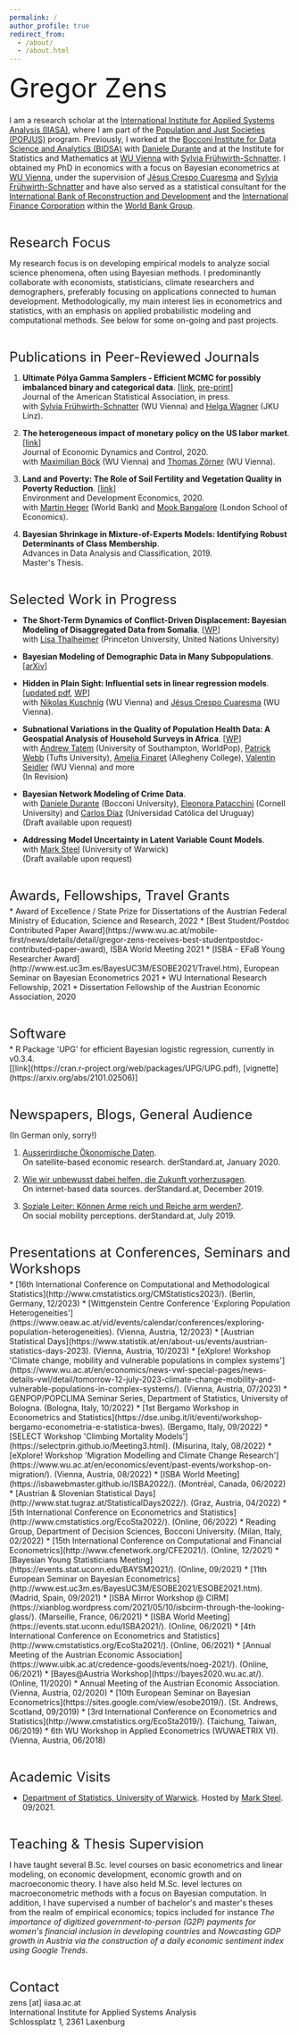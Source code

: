 ```yaml
---
permalink: /
author_profile: true
redirect_from: 
  - /about/
  - /about.html
---
```



<p style = "margin-bottom:20px;"><font  size="7" >  Gregor Zens <br> </font> </p>
  
I am a research scholar at the [International Institute for Applied Systems Analysis (IIASA)](https://iiasa.ac.at/), where I am part of the [Population and Just Societies (POPJUS)](https://iiasa.ac.at/programs/popjus) program. Previously, I worked at the [Bocconi Institute for Data Science and Analytics (BIDSA)](https://bidsa.unibocconi.eu/) with [Daniele Durante](https://danieledurante.github.io/web/) and at the Institute for Statistics and Mathematics at [WU Vienna](https://www.wu.ac.at/en/) with [Sylvia Frühwirth-Schnatter](https://www.wu.ac.at/statmath/faculty-staff/faculty/sfruehwirthschnatter). I obtained my PhD in economics with a focus on Bayesian econometrics at [WU Vienna](https://www.wu.ac.at/en/), under the supervision of [Jésus Crespo Cuaresma](https://www.wu.ac.at/economics/mitarbeiter-innen/crespo-j) and [Sylvia Frühwirth-Schnatter](https://www.wu.ac.at/statmath/faculty-staff/faculty/sfruehwirthschnatter) and have also served as a statistical consultant for the [International Bank of Reconstruction and Development](https://www.worldbank.org/en/who-we-are/ibrd) and the [International Finance Corporation](https://www.ifc.org/wps/wcm/connect/corp_ext_content/ifc_external_corporate_site/home) within the [World Bank Group](https://www.worldbank.org/en/home).


<p style = "margin-bottom:5px;"> <font size="5" > <br>  Research Focus  </font></p>

My research focus is on developing empirical models to analyze social science phenomena, often using Bayesian methods. I predominantly collaborate with economists, statisticians, climate researchers and demographers, preferably focusing on applications connected to human development. Methodologically, my main interest lies in econometrics and statistics, with an emphasis on applied probabilistic modeling and computational methods. See below for some on-going and past projects. 


<p style = "margin-bottom:5px;"> <font size="5" > <br> Publications in Peer-Reviewed Journals </font></p>

1.  **Ultimate Pólya Gamma Samplers - Efficient MCMC for possibly imbalanced binary and categorical data**. [[link](https://www.tandfonline.com/doi/full/10.1080/01621459.2023.2259030), [pre-print](https://arxiv.org/abs/2011.06898)] <br>
Journal of the American Statistical Association, in press.<br>
with [Sylvia Frühwirth-Schnatter](https://www.wu.ac.at/statmath/faculty-staff/faculty/sfruehwirthschnatter) (WU Vienna) and [Helga Wagner](https://www.jku.at/en/institute-of-applied-statistics/about/team/assoz-univ-profin-maga-drin-helga-wagner/) (JKU Linz).<br>

2.  **The heterogeneous impact of monetary policy on the US labor market**. [[link](https://www.sciencedirect.com/science/article/pii/S0165188920301573)] <br>
Journal of Economic Dynamics and Control, 2020.<br>
with [Maximilian Böck](https://maximilian-boeck.webflow.io/) (WU Vienna) and [Thomas Zörner](https://www.oenb.at/Geldpolitik/Forschung/Personen/thomas-zoerner.html) (WU Vienna).<br>

3.  **Land and Poverty: The Role of Soil Fertility and Vegetation Quality in Poverty Reduction**. [[link](https://www.cambridge.org/core/journals/environment-and-development-economics/article/abs/land-and-poverty-the-role-of-soil-fertility-and-vegetation-quality-in-poverty-reduction/B273A7FD96ED768F7A50B5EFF03F94CE)] <br>
Environment and Development Economics, 2020.<br>
with [Martin Heger](https://blogs.worldbank.org/team/martin-heger) (World Bank) and [Mook Bangalore](https://www.lse.ac.uk/geography-and-environment/people/phd-students/mook-bangalore) (London School of Economics).<br>

4.  **Bayesian Shrinkage in Mixture-of-Experts Models: Identifying Robust Determinants of Class Membership**. <br>
Advances in Data Analysis and Classification, 2019.<br>
Master's Thesis.<br>


<p style = "margin-bottom:5px;"> <font size="5" > <br>  Selected Work in Progress  </font></p>

* **The Short-Term Dynamics of Conflict-Driven Displacement: Bayesian Modeling of Disaggregated Data from Somalia**. [[WP](https://pure.iiasa.ac.at/id/eprint/19415/)] <br>
with [Lisa Thalheimer](https://cpree.princeton.edu/people/lisa-thalheimer) (Princeton University, United Nations University)<br>

* **Bayesian Modeling of Demographic Data in Many Subpopulations**. [[arXiv](https://arxiv.org/abs/2401.08247)] <br>

*  **Hidden in Plain Sight: Influential sets in linear regression models**. [[updated pdf](https://kuschnig.eu/files/wp_influential-sets_wip.pdf), [WP](https://www.cesifo.org/en/publikationen/2021/working-paper/hidden-plain-sight-influential-sets-linear-models)]<br>
with [Nikolas Kuschnig](https://kuschnig.eu/) (WU Vienna) and [Jésus Crespo Cuaresma](https://www.wu.ac.at/economics/mitarbeiter-innen/crespo-j) (WU Vienna).<br> 

* **Subnational Variations in the Quality of Population Health Data: A Geospatial Analysis of Household Surveys in Africa**. [[WP](https://papers.ssrn.com/sol3/papers.cfm?abstract_id=4508419)] <br>
with [Andrew Tatem](https://www.southampton.ac.uk/geography/about/staff/ajt1m11.page) (University of Southampton, WorldPop), [Patrick Webb](https://nutrition.tufts.edu/profile/faculty/patrick-webb) (Tufts University), [Amelia Finaret](https://sites.allegheny.edu/globalhealth/faculty/amelia-finaret/) (Allegheny College), [Valentin Seidler](https://www.wu.ac.at/economics/mitarbeiter-innen/seidler-v) (WU Vienna) and more<br>
(In Revision)


* **Bayesian Network Modeling of Crime Data**. <br>
with [Daniele Durante](https://danieledurante.github.io/web/) (Bocconi University), [Eleonora Patacchini](https://www.epatacchini.com/) (Cornell University) and [Carlos Díaz](https://sites.google.com/view/carlosddiaz) (Universidad Católica del Uruguay)<br>
(Draft available upon request)

* **Addressing Model Uncertainty in Latent Variable Count Models**. <br>
with [Mark Steel](https://warwick.ac.uk/fac/sci/statistics/staff/academic-research/steel/) (University of Warwick)<br>
(Draft available upon request)


<p style = "margin-bottom:5px;"> <font size="5" > <br> Awards, Fellowships, Travel Grants </font></p>
* Award of Excellence / State Prize for Dissertations of the Austrian Federal Ministry of Education, Science and Research, 2022
* [Best Student/Postdoc Contributed Paper Award](https://www.wu.ac.at/mobile-first/news/details/detail/gregor-zens-receives-best-studentpostdoc-contributed-paper-award), ISBA World Meeting 2021
* [ISBA - EFaB Young Researcher Award](http://www.est.uc3m.es/BayesUC3M/ESOBE2021/Travel.htm), European Seminar on Bayesian Econometrics 2021
* WU International Research Fellowship, 2021
* Dissertation Fellowship of the Austrian Economic Association, 2020


<p style = "margin-bottom:5px;"> <font size="5" > <br> Software </font></p>
* R Package 'UPG' for efficient Bayesian logistic regression, currently in v0.3.4.<br>
[[link](https://cran.r-project.org/web/packages/UPG/UPG.pdf), [vignette](https://arxiv.org/abs/2101.02506)]


<p style = "margin-bottom:5px;"> <font size="5" > <br> Newspapers, Blogs, General Audience </font></p>

(In German only, sorry!)

1. [Ausserirdische Ökonomische Daten](https://www.derstandard.at/story/2000113792650/ausserirdische-oekonomische-daten).<br>
On satellite-based economic research. derStandard.at, January 2020.

2. [Wie wir unbewusst dabei helfen, die Zukunft vorherzusagen](https://www.derstandard.at/story/2000112328813/wie-wir-unbewusst-dabei-helfen-die-zukunft-vorherzusagen). <br>
On internet-based data sources. derStandard.at, December 2019.

3. [Soziale Leiter: Können Arme reich und Reiche arm werden?](https://www.derstandard.at/story/2000105962486/soziale-leiter-koennen-arme-reich-und-reiche-arm-werden).<br>
On social mobility perceptions. derStandard.at, July 2019.


<p style = "margin-bottom:5px;"> <font size="5" > <br> Presentations at Conferences, Seminars and Workshops </font></p>
* [16th International Conference on Computational and Methodological Statistics](http://www.cmstatistics.org/CMStatistics2023/). (Berlin, Germany, 12/2023)
* [Wittgenstein Centre Conference 'Exploring Population Heterogeneities'](https://www.oeaw.ac.at/vid/events/calendar/conferences/exploring-population-heterogeneities). (Vienna, Austria, 12/2023)
* [Austrian Statistical Days](https://www.statistik.at/en/about-us/events/austrian-statistics-days-2023). (Vienna, Austria, 10/2023)
* [eXplore! Workshop 'Climate change, mobility and vulnerable populations in complex systems'](https://www.wu.ac.at/en/economics/news-vwl-special-pages/news-details-vwl/detail/tomorrow-12-july-2023-climate-change-mobility-and-vulnerable-populations-in-complex-systems/). (Vienna, Austria, 07/2023)
* GENPOP/POPCLIMA Seminar Series, Department of Statistics, University of Bologna. (Bologna, Italy, 10/2022)
* [1st Bergamo Workshop in Econometrics and Statistics](https://dse.unibg.it/it/eventi/workshop-bergamo-econometria-e-statistica-bwes). (Bergamo, Italy, 09/2022)
* [SELECT Workshop 'Climbing Mortality Models'](https://selectprin.github.io/Meeting3.html). (Misurina, Italy, 08/2022)
* [eXplore! Workshop 'Migration Modelling and Climate Change Research'](https://www.wu.ac.at/en/economics/event/past-events/workshop-on-migration/). (Vienna, Austria, 08/2022)
* [ISBA World Meeting](https://isbawebmaster.github.io/ISBA2022/). (Montréal, Canada, 06/2022)
* [Austrian & Slovenian Statistical Days](http://www.stat.tugraz.at/StatisticalDays2022/). (Graz, Austria, 04/2022)
* [5th International Conference on Econometrics and Statistics](http://www.cmstatistics.org/EcoSta2022/). (Online, 06/2022)
* Reading Group, Department of Decision Sciences, Bocconi University. (Milan, Italy, 02/2022)
* [15th International Conference on Computational and Financial Econometrics](http://www.cfenetwork.org/CFE2021/). (Online, 12/2021)
* [Bayesian Young Statisticians Meeting](https://events.stat.uconn.edu/BAYSM2021/). (Online, 09/2021)
* [11th European Seminar on Bayesian Econometrics](http://www.est.uc3m.es/BayesUC3M/ESOBE2021/ESOBE2021.htm). (Madrid, Spain, 09/2021)
* [ISBA Mirror Workshop @ CIRM](https://xianblog.wordpress.com/2021/05/10/isbcirm-through-the-looking-glass/). (Marseille, France, 06/2021)
* [ISBA World Meeting](https://events.stat.uconn.edu/ISBA2021/). (Online, 06/2021)
* [4th International Conference on Econometrics and Statistics](http://www.cmstatistics.org/EcoSta2021/). (Online, 06/2021)
* [Annual Meeting of the Austrian Economic Association](https://www.uibk.ac.at/credence-goods/events/noeg-2021/). (Online, 06/2021)
* [Bayes@Austria Workshop](https://bayes2020.wu.ac.at/). (Online, 11/2020)
* Annual Meeting of the Austrian Economic Association. (Vienna, Austria, 02/2020)
* [10th European Seminar on Bayesian Econometrics](https://sites.google.com/view/esobe2019/). (St. Andrews, Scotland, 09/2019)
* [3rd International Conference on Econometrics and Statistics](http://www.cmstatistics.org/EcoSta2019/). (Taichung, Taiwan, 06/2019)
* 6th WU Workshop in Applied Econometrics (WUWAETRIX VI). (Vienna, Austria, 06/2018)

<p style = "margin-bottom:5px;"> <font size="5" > <br> Academic Visits </font></p>

* [Department of Statistics, University of Warwick](https://warwick.ac.uk/fac/sci/statistics/). Hosted by [Mark Steel](https://warwick.ac.uk/fac/sci/statistics/staff/academic-research/steel/). 09/2021.


<p style = "margin-bottom:5px;"> <font size="5" > <br>  Teaching & Thesis Supervision  </font></p>

I have taught several B.Sc. level courses on basic econometrics and linear modeling, on economic development, economic growth and on macroeconomic theory. I have also held M.Sc. level lectures on macroeconometric methods with a focus on Bayesian computation. In addition, I have supervised a number of bachelor's and master's theses from the realm of empirical economics; topics included for instance _The importance of digitized government-to-person (G2P) payments for women's financial inclusion in developing countries_ and _Nowcasting GDP growth in Austria via the construction of a daily economic sentiment index using Google Trends_.


<p style = "margin-bottom:5px;"> <font size="5" > <br> Contact  </font></p>
zens [at] iiasa.ac.at <br> 
International Institute for Applied Systems Analysis<br>
Schlossplatz 1, 2361 Laxenburg
